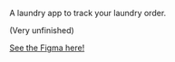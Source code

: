 A laundry app to track your laundry order.


(Very unfinished)


<a href="https://www.figma.com/design/FezX1Uxm9iz0PdmyDz5P0R/Wishwaz?m=auto&t=JS89GnoN8VZp3bMg-6">See the Figma here!</a>
